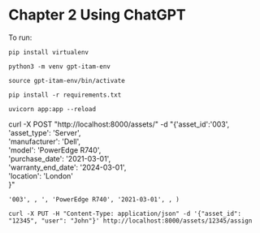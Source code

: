 # Chapter 2 Using ChatGPT

To run:

`pip install virtualenv`

`python3 -m venv gpt-itam-env`

`source gpt-itam-env/bin/activate`

`pip install -r requirements.txt`

`uvicorn app:app --reload`

curl -X POST "http://localhost:8000/assets/" -d "{'asset_id':'003', \
'asset_type': 'Server', \
    'manufacturer': 'Dell', \
    'model': 'PowerEdge R740', \
    'purchase_date': '2021-03-01', \
    'warranty_end_date': '2024-03-01', \
    'location': 'London' \
    }"

    '003', , ', 'PowerEdge R740', '2021-03-01', , )

    curl -X PUT -H "Content-Type: application/json" -d '{"asset_id": "12345", "user": "John"}' http://localhost:8000/assets/12345/assign

